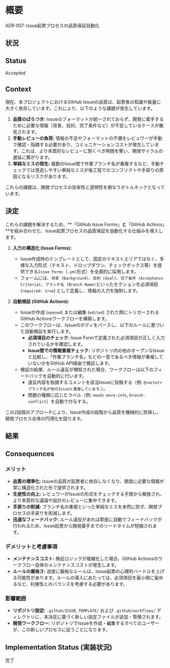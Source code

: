 # 概要
ADR 007: Issue起票プロセスの品質保証自動化

## 状況

## Status

Accepted

## Context

現在、本プロジェクトにおけるGitHub Issueの品質は、起票者の知識や裁量に大きく依存しています。これにより、以下のような課題が発生しています。

1.  **品質のばらつき:** Issueのフォーマットが統一されておらず、開発に着手するために必要な情報（背景、目的、完了条件など）が不足しているケースが散見されます。
2.  **手動レビューの負荷:** 情報の不足やフォーマットの不備をレビュワーが手動で確認・指摘する必要があり、コミュニケーションコストが発生しています。これは、より本質的なレビューに割くべき時間を奪い、開発サイクルの遅延に繋がります。
3.  **単純なミスの発生:** 複数のIssue間で作業ブランチ名が重複するなど、手動チェックでは見逃しやすい単純なミスが後工程でのコンフリクトや手戻りの原因となるリスクがあります。

これらの課題は、開発プロセスの効率性と透明性を損なうボトルネックとなっています。

## 決定

これらの課題を解決するため、**「GitHub Issue Forms」**と**「GitHub Actions」**を組み合わせた、Issue起票プロセスの品質保証を自動化する仕組みを導入します。

1.  **入力の構造化 (Issue Forms):**
    *   Issue作成時のテンプレートとして、固定のテキストエリアではなく、多様な入力形式（テキスト、ドロップダウン、チェックボックス等）を提供できる`Issue Forms`（`.yml`形式）を全面的に採用します。
    *   フォームには、`背景 (Background)`、`目的 (Goal)`、`完了条件 (Acceptance Criteria)`、`ブランチ名 (Branch Name)`といったセクションを必須項目 (`required: true`) として定義し、情報の入力を強制します。

2.  **自動検証 (GitHub Actions):**
    *   Issueが作成 (`opened`) または編集 (`edited`) された際にトリガーされるGitHub Actionsワークフローを構築します。
    *   このワークフローは、Issueのボディをパースし、以下のルールに基づいた自動検証を実行します。
        *   **必須項目のチェック:** Issue Formで定義された必須項目が正しく入力されているかを確認します。
        *   **Issue間での情報重複チェック:** リポジトリ内の他のオープンなIssueと比較し、「作業ブランチ名」などの一意であるべき情報が重複していないかをGitHub API経由で検証します。
    *   検証の結果、ルール違反が検知された場合、ワークフローは以下のフィードバックを自動的に行います。
        *   違反内容を指摘するコメントを該当Issueに投稿する（例: `@<actor> ブランチ名が他のIssueと重複しています。`）。
        *   問題の種類に応じたラベル（例: `needs-more-info`, `branch-conflict`）を自動で付与する。

この2段階のアプローチにより、Issue作成の段階から品質を機械的に担保し、開発プロセス全体の円滑化を図ります。

## 結果

## Consequences

### メリット

*   **品質の標準化:** Issueの品質が起票者に依存しなくなり、開発に必要な情報が常に構造化された形で提供されます。
*   **生産性の向上:** レビュワーがIssueの形式をチェックする手間から解放され、より本質的な議論や設計のレビューに集中できます。
*   **手戻りの削減:** ブランチ名の重複といった単純なミスを未然に防ぎ、開発プロセスの手戻りを削減します。
*   **迅速なフィードバック:** ルール違反があれば即座に自動でフィードバックが行われるため、Issue起票から開発着手までのリードタイムが短縮されます。

### デメリットと考慮事項

*   **メンテナンスコスト:** 検証ロジックが複雑化した場合、GitHub Actionsのワークフロー自体のメンテナンスコストが発生します。
*   **ルールの厳格さ:** 過度に厳格なルールは、Issue起票の心理的ハードルを上げる可能性があります。ルールの導入にあたっては、必須項目を最小限に留めるなど、利便性とのバランスを考慮する必要があります。

### 影響範囲

*   **リポジトリ設定:** `.github/ISSUE_TEMPLATE/` および `.github/workflows/` ディレクトリに、本決定に基づく新しい設定ファイルが追加・管理されます。
*   **開発ワークフロー:** リポジトリでIssueを作成・編集するすべてのユーザーが、この新しいプロセスに従うことになります。

## Implementation Status (実装状況)

完了